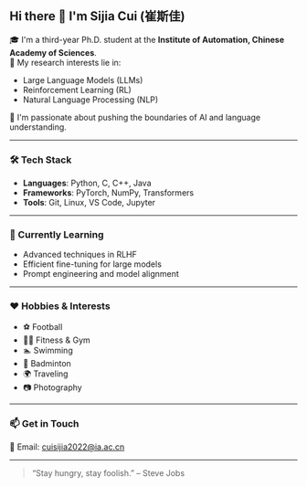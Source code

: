 ## Hi there 👋 I'm Sijia Cui (崔斯佳)

🎓 I'm a third-year Ph.D. student at the **Institute of Automation, Chinese Academy of Sciences**.  
🔬 My research interests lie in:
- Large Language Models (LLMs)
- Reinforcement Learning (RL)
- Natural Language Processing (NLP)

🧠 I'm passionate about pushing the boundaries of AI and language understanding.

---

### 🛠️ Tech Stack

- **Languages**: Python, C, C++, Java
- **Frameworks**: PyTorch, NumPy, Transformers
- **Tools**: Git, Linux, VS Code, Jupyter

---

### 🌱 Currently Learning
- Advanced techniques in RLHF
- Efficient fine-tuning for large models
- Prompt engineering and model alignment

---

### ❤️ Hobbies & Interests
- ⚽ Football
- 🏋️‍♂️ Fitness & Gym
- 🏊 Swimming
- 🏸 Badminton
- 🌍 Traveling
- 📷 Photography

---

### 📫 Get in Touch
📧 Email: [cuisijia2022@ia.ac.cn](mailto:cuisijia2022@ia.ac.cn)

---

> “Stay hungry, stay foolish.” – Steve Jobs
